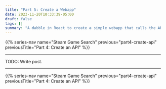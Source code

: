 ```yaml
---
title: "Part 5: Create a Webapp"
date: 2023-11-20T10:33:39-05:00
draft: false
tags: []
summary: "A dabble in React to create a simple webapp that calls the API."
---
```


{{% series-nav name="Steam Game Search" previous="part4-create-api" previousTitle="Part 4: Create an API" %}}

---

TODO: Write post.

---

{{% series-nav name="Steam Game Search" previous="part4-create-api" previousTitle="Part 4: Create an API" %}}